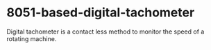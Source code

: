 # 8051-based-digital-tachometer
Digital tachometer is a contact less method to monitor the speed of a rotating machine.
